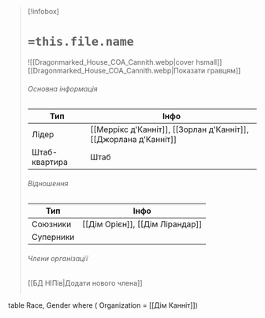 > [!infobox]
> # `=this.file.name`
> ![[Dragonmarked_House_COA_Cannith.webp|cover hsmall]]
> [[Dragonmarked_House_COA_Cannith.webp|Показати гравцям]]
> ###### Основна інформація
> Тип | Інфо |
> ---|---|
> Лідер | [[Меррікс д'Канніт]], [[Зорлан д'Канніт]], [[Джорлана д'Канніт]]
> Штаб-квартира | Штаб
> ###### Відношення
> Тип | Інфо |
> ---|---|
> Союзники | [[Дім Орієн]], [[Дім Лірандар]]
> Суперники | 
> ###### Члени організації
> [[БД НІПів|Додати нового члена]]
> ```dataview
table Race, Gender
where ( Organization = [[Дім Канніт]])